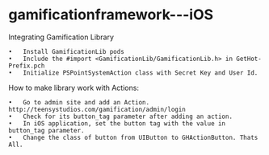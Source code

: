 # gamificationframework---iOS

Integrating Gamification Library

	•	Install GamificationLib pods
	•	Include the #import <GamificationLib/GamificationLib.h> in GetHot-Prefix.pch
	•	Initialize PSPointSystemAction class with Secret Key and User Id.


How to make library work with Actions:

	•	Go to admin site and add an Action. http://teensystudios.com/gamification/admin/login
	•	Check for its button_tag parameter after adding an action.
	•	In iOS application, set the button tag with the value in button_tag parameter.
	•	Change the class of button from UIButton to GHActionButton. Thats All.

